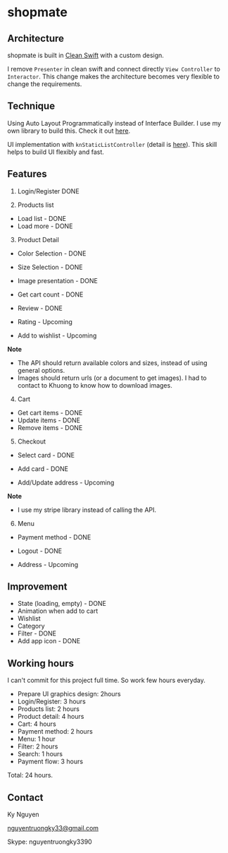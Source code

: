 #  shopmate

## Architecture
shopmate is built in [Clean Swift](https://clean-swift.com) with a custom design.

I remove `Presenter` in clean swift and connect directly `View Controller` to `Interactor`. This change makes the architecture becomes very flexible to change the requirements.   

## Technique 
Using Auto Layout Programmatically instead of Interface Builder. I use my own library to build this. Check it out [here](https://www.codementor.io/nguyentruongky33/starting-auto-layout-programmatically-r43vwn0po).

UI implementation with `knStaticListController` (detail is [here](https://www.codementor.io/nguyentruongky33/implement-flexible-ui-with-uitableview-slww3uor5)). This skill helps to build UI flexibly and fast.

## Features

1. Login/Register
DONE

2. Products list
- Load list - DONE
- Load more - DONE

3. Product Detail 
- Color Selection - DONE
- Size Selection - DONE
- Image presentation - DONE 
- Get cart count - DONE
- Review - DONE

- Rating - Upcoming 
- Add to wishlist - Upcoming 

**Note** 
- The API should return available colors and sizes, instead of using general options.
- Images should return urls (or a document to get images). I had to contact to Khuong to know how to download images. 

4. Cart
- Get cart items - DONE
- Update items - DONE
- Remove items - DONE

5. Checkout 
- Select card - DONE 
- Add card - DONE

- Add/Update address - Upcoming 

**Note**
- I use my stripe library instead of calling the API. 

6. Menu 
- Payment method - DONE 
- Logout - DONE

- Address - Upcoming 

## Improvement
- State (loading, empty) - DONE
- Animation when add to cart 
- Wishlist 
- Category 
- Filter - DONE
- Add app icon - DONE

## Working hours 
I can't commit for this project full time. So work few hours everyday. 

- Prepare UI graphics design: 2hours
- Login/Register: 3 hours
- Products list: 2 hours
- Product detail: 4 hours
- Cart: 4 hours
- Payment method: 2 hours
- Menu: 1 hour
- Filter: 2 hours
- Search: 1 hours
- Payment flow: 3 hours

Total: 24 hours. 

## Contact 
Ky Nguyen 

nguyentruongky33@gmail.com

Skype: nguyentruongky3390


